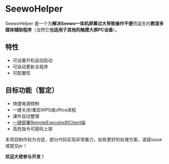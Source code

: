 # SeewoHelper

SeewoHelper 是一个为**解决Seewo一体机屏幕过大导致操作不便**而诞生的**教室多媒体辅助程序**（当然它**也适用于其他的触摸大屏PC设备**）。

## 特性

- 可设置开机自动启动
- 可自动更新主程序
- 可配置性

## 目标功能（暂定）

- 快捷电源控制
- 一键关闭/重启WPS或office进程
- 课件自动整理
- [一键部署RemoteExecutor的Client端](https://github.com/zi-jing/RemoteExecutor)
- 高危指令可密码上锁

本项目制作较为仓促，部分代码实现非常暴力，如有更好的处理方案，请提issue或提交pr！

**欢迎大佬参与开发！**
